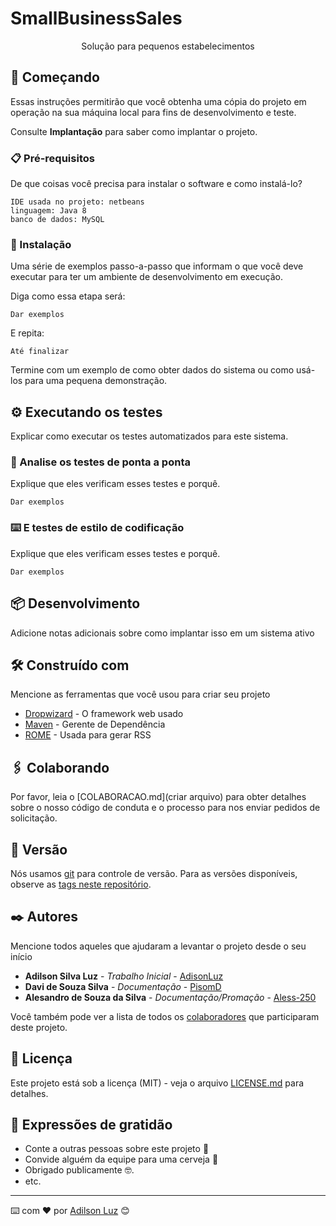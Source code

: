 # SmallBusinessSales

<p align="middle">Solução para pequenos estabelecimentos</p>

## 🚀 Começando

Essas instruções permitirão que você obtenha uma cópia do projeto em operação na sua máquina local para fins de desenvolvimento e teste.

Consulte **Implantação** para saber como implantar o projeto.

### 📋 Pré-requisitos

De que coisas você precisa para instalar o software e como instalá-lo?

```
IDE usada no projeto: netbeans
linguagem: Java 8
banco de dados: MySQL
```

### 🔧 Instalação

Uma série de exemplos passo-a-passo que informam o que você deve executar para ter um ambiente de desenvolvimento em execução.

Diga como essa etapa será:

```
Dar exemplos
```

E repita:

```
Até finalizar
```

Termine com um exemplo de como obter dados do sistema ou como usá-los para uma pequena demonstração.

## ⚙️ Executando os testes

Explicar como executar os testes automatizados para este sistema.

### 🔩 Analise os testes de ponta a ponta

Explique que eles verificam esses testes e porquê.

```
Dar exemplos
```

### ⌨️ E testes de estilo de codificação

Explique que eles verificam esses testes e porquê.

```
Dar exemplos
```

## 📦 Desenvolvimento

Adicione notas adicionais sobre como implantar isso em um sistema ativo

## 🛠️ Construído com

Mencione as ferramentas que você usou para criar seu projeto

* [Dropwizard](http://www.dropwizard.io/1.0.2/docs/) - O framework web usado
* [Maven](https://maven.apache.org/) - Gerente de Dependência
* [ROME](https://rometools.github.io/rome/) - Usada para gerar RSS

## 🖇️ Colaborando

Por favor, leia o [COLABORACAO.md](criar arquivo) para obter detalhes sobre o nosso código de conduta e o processo para nos enviar pedidos de solicitação.

## 📌 Versão

Nós usamos [git](https://git-scm.com/) para controle de versão. Para as versões disponíveis, observe as [tags neste repositório](https://github.com/suas/tags/do/projeto).

## ✒️ Autores

Mencione todos aqueles que ajudaram a levantar o projeto desde o seu início

* **Adilson Silva Luz** - *Trabalho Inicial* - [AdisonLuz](https://github.com/adilsonLuz)
* **Davi de Souza Silva** - *Documentação* - [PisomD](https://github.com/PisomD)
* **Alesandro de Souza da Silva** - *Documentação/Promação* - [Aless-250](https://github.com/aless-250)

Você também pode ver a lista de todos os [colaboradores](https://github.com/adilsonLuz/SmallBusinessSales/graphs/contributors) que participaram deste projeto.

## 📄 Licença

Este projeto está sob a licença (MIT) - veja o arquivo [LICENSE.md](https://github.com/adilsonLuz/SmallBusinessSales/licenca) para detalhes.

## 🎁 Expressões de gratidão

* Conte a outras pessoas sobre este projeto 📢
* Convide alguém da equipe para uma cerveja 🍺
* Obrigado publicamente 🤓.
* etc.


---
⌨️ com ❤️ por [Adilson Luz](https://github.com/adilsonLuz) 😊
